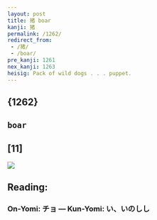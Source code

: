 ```yaml
---
layout: post
title: 猪 boar
kanji: 猪
permalink: /1262/
redirect_from:
 - /猪/
 - /boar/
pre_kanji: 1261
nex_kanji: 1263
heisig: Pack of wild dogs . . . puppet.
---
```


## {1262}

## `boar`

## [11]

<div class="stroke"><img src="E78CAA.png" /></div>

## Reading:

### On-Yomi: チョ &mdash; Kun-Yomi: い、いのしし
